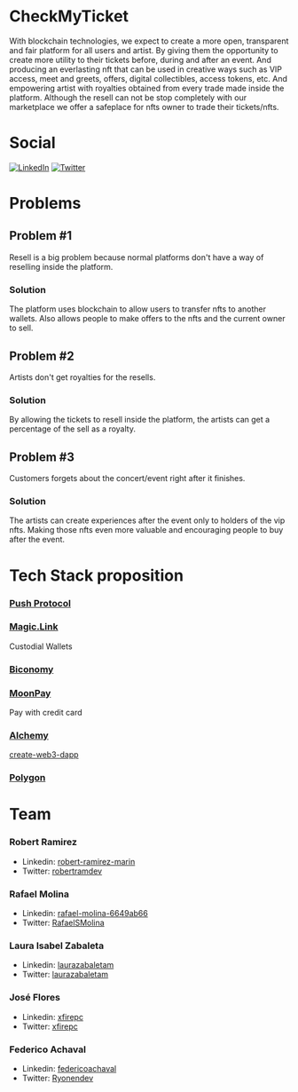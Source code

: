 # CheckMyTicket

With blockchain technologies, we expect to create a more open, transparent and fair platform for all users and artist. By giving them the opportunity to create more utility to their tickets before, during and after an event. And producing an everlasting nft that can be used in creative ways such as VIP access, meet and greets, offers, digital collectibles, access tokens, etc. And  empowering artist with royalties obtained from every trade made inside the platform. Although the resell can not be stop completely with our marketplace we offer a safeplace for nfts owner to trade their tickets/nfts.

# Social

 [![LinkedIn](https://img.shields.io/badge/LinkedIn-0077B5?style=for-the-badge&logo=linkedin&logoColor=white)](https://www.linkedin.com/company/checmyticket/)
 [![Twitter](https://img.shields.io/badge/Twitter-blue?style=for-the-badge&logo=twitter&logoColor=white)](https://twitter.com/checkmyticket)

# Problems

## Problem #1

Resell is a big problem because normal platforms don't have a way of reselling inside the platform. 

### Solution

The platform uses blockchain to allow users to transfer nfts to another wallets. Also allows people to make offers to the nfts and the current owner to sell. 

## Problem #2

Artists don't get royalties for the resells. 

### Solution

By allowing the tickets to resell inside the platform, the artists can get a percentage of the sell as a royalty. 

## Problem #3

Customers forgets about the concert/event right after it finishes. 

### Solution

The artists can create experiences after the event only to holders of the vip nfts. Making those nfts even more valuable and encouraging people to buy after the event.

# Tech Stack proposition

### [Push Protocol](https://push.org/)

### [Magic.Link](https://magic.link/)
Custodial Wallets

### [Biconomy](https://www.biconomy.io/)

### [MoonPay](https://www.moonpay.com/)

Pay with credit card

### [Alchemy](https://www.alchemy.com/)

[create-web3-dapp](https://github.com/alchemyplatform/create-web3-dapp)

### [Polygon](https://polygon.technology/)

# Team

### Robert Ramirez

- Linkedin: [robert-ramirez-marin](https://www.linkedin.com/in/robert-ramirez-marin/)
- Twitter: [robertramdev](https://twitter.com/robertramdev)

### Rafael Molina

- Linkedin: [rafael-molina-6649ab66](https://www.linkedin.com/in/rafael-molina-6649ab66)
- Twitter: [RafaelSMolina](https://twitter.com/RafaelSMolina)

### Laura Isabel Zabaleta

- Linkedin: [laurazabaletam](https://www.linkedin.com/in/laurazabaletam/)
- Twitter: [laurazabaletam](https://twitter.com/laurazabaletam)

###  José Flores

- Linkedin: [xfirepc](https://www.linkedin.com/in/xfirepc/)
- Twitter: [xfirepc](https://twitter.com/xfirepc)

###   Federico Achaval

- Linkedin: [federicoachaval](https://www.linkedin.com/in/federicoachaval/)
- Twitter: [Ryonendev](https://twitter.com/Ryonendev)


<!--

**Here are some ideas to get you started:**

🙋‍♀️ A short introduction - what is your organization all about?
🌈 Contribution guidelines - how can the community get involved?
👩‍💻 Useful resources - where can the community find your docs? Is there anything else the community should know?
🍿 Fun facts - what does your team eat for breakfast?
🧙 Remember, you can do mighty things with the power of [Markdown](https://docs.github.com/github/writing-on-github/getting-started-with-writing-and-formatting-on-github/basic-writing-and-formatting-syntax)
-->
